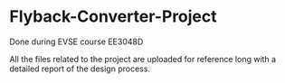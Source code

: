 # Flyback-Converter-Project
Done during EVSE course EE3048D

All the files related to the project are uploaded for reference long with a detailed report of the design process.